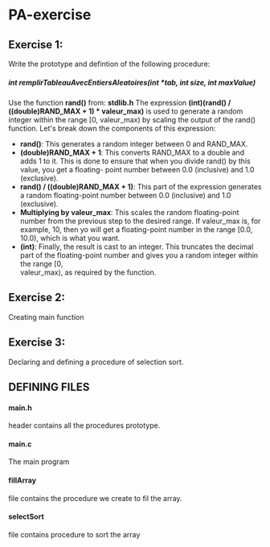 ﻿# PA-exercise
<h2>Exercise 1:</h2>
  Write the prototype and defintion of the following procedure:
  <h5>int remplirTableauAvecEntiersAleatoires(int *tab, int size, int maxValue)</h5>
  
  Use the function **rand()** from: **stdlib.h**
  The expression  **(int)(rand() / ((double)RAND_MAX + 1) * valeur_max)** is used to generate a random integer within the range [0, valeur_max) by scaling the output of the 
  rand() function.
  Let's break down the components of this expression:

  - **rand()**: This generates a random integer between 0 and RAND_MAX.
  - **(double)RAND_MAX + 1**: This converts RAND_MAX to a double and adds 1 to it. This is done to ensure that when you divide rand() by this value, you get a floating- 
    point number between 0.0 (inclusive) and 1.0 (exclusive).
  - **rand() / ((double)RAND_MAX + 1)**: This part of the expression generates a random floating-point number between 0.0 (inclusive) and 1.0 (exclusive).
   - **Multiplying by valeur_max**: This scales the random floating-point number from the previous step to the desired range. If valeur_max is, for example, 10, then yo will get a floating-point number in the range [0.0, 10.0), which is what you want.
  - **(int)**: Finally, the result is cast to an integer. This truncates the decimal part of the floating-point number and gives you a random integer within the range [0,     
  valeur_max), as required by the function.

<h2>Exercise 2:</h2>
  Creating main function  

<h2>Exercise 3:</h2>
  Declaring and defining a procedure of selection sort.

  <h2>DEFINING FILES</h2>
    <h4>main.h</h4>
    header contains all the procedures prototype.
    <h4>main.c</h4>
    The main program
    <h4>fillArray</h4>
    file contains the procedure we create to fil the array.
    <h4>selectSort</h4>
    file contains procedure to sort the array
